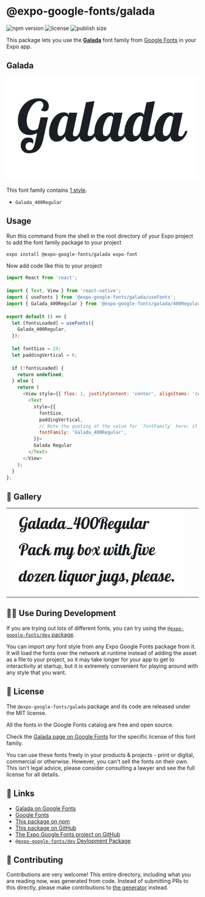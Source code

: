 # @expo-google-fonts/galada

![npm version](https://flat.badgen.net/npm/v/@expo-google-fonts/galada)
![license](https://flat.badgen.net/github/license/expo/google-fonts)
![publish size](https://flat.badgen.net/packagephobia/install/@expo-google-fonts/galada)

This package lets you use the [**Galada**](https://fonts.google.com/specimen/Galada) font family from [Google Fonts](https://fonts.google.com/) in your Expo app.

## Galada

![Galada](./font-family.png)

This font family contains [1 style](#-gallery).

- `Galada_400Regular`

## Usage

Run this command from the shell in the root directory of your Expo project to add the font family package to your project
```sh
expo install @expo-google-fonts/galada expo-font
```

Now add code like this to your project
```js
import React from 'react';

import { Text, View } from 'react-native';
import { useFonts } from '@expo-google-fonts/galada/useFonts';
import { Galada_400Regular } from '@expo-google-fonts/galada/400Regular';

export default () => {
  let [fontsLoaded] = useFonts({
    Galada_400Regular,
  });

  let fontSize = 24;
  let paddingVertical = 6;

  if (!fontsLoaded) {
    return undefined;
  } else {
    return (
      <View style={{ flex: 1, justifyContent: 'center', alignItems: 'center' }}>
        <Text
          style={{
            fontSize,
            paddingVertical,
            // Note the quoting of the value for `fontFamily` here; it expects a string!
            fontFamily: 'Galada_400Regular',
          }}>
          Galada Regular
        </Text>
      </View>
    );
  }
};

```

## 🔡 Gallery


||||
|-|-|-|
|![Galada_400Regular](.//400Regular/Galada_400Regular.ttf.png)||||


## 👩‍💻 Use During Development

If you are trying out lots of different fonts, you can try using the [`@expo-google-fonts/dev` package](https://github.com/expo/google-fonts/tree/master/font-packages/dev#readme).

You can import *any* font style from any Expo Google Fonts package from it. It will load the fonts
over the network at runtime instead of adding the asset as a file to your project, so it may take longer
for your app to get to interactivity at startup, but it is extremely convenient
for playing around with any style that you want.

## 📖 License

The `@expo-google-fonts/galada` package and its code are released under the MIT license.

All the fonts in the Google Fonts catalog are free and open source.

Check the [Galada page on Google Fonts](https://fonts.google.com/specimen/Galada) for the specific license of this font family.

You can use these fonts freely in your products & projects - print or digital, commercial or otherwise. However, you can't sell the fonts on their own. This isn't legal advice, please consider consulting a lawyer and see the full license for all details.

## 🔗 Links

- [Galada on Google Fonts](https://fonts.google.com/specimen/Galada)
- [Google Fonts](https://fonts.google.com/)
- [This package on npm](https://www.npmjs.com/package/@expo-google-fonts/galada)
- [This package on GitHub](https://github.com/expo/google-fonts/tree/master/font-packages/galada)
- [The Expo Google Fonts project on GitHub](https://github.com/expo/google-fonts)
- [`@expo-google-fonts/dev` Devlopment Package](https://github.com/expo/google-fonts/tree/master/font-packages/dev)

## 🤝 Contributing

Contributions are very welcome! This entire directory, including what you are reading now, was generated from code. Instead of submitting PRs to this directly, please make contributions to [the generator](https://github.com/expo/google-fonts/tree/master/packages/generator) instead.
